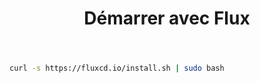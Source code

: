 ﻿---
title: Démarrer avec Flux
slug: getting-started-flux
hidden: true
---


```bash
curl -s https://fluxcd.io/install.sh | sudo bash
```